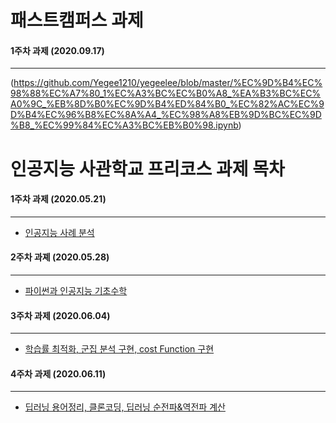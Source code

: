 패스트캠퍼스 과제 
======================================
#### 1주차 과제 (2020.09.17) 
-------------------------------------
(https://github.com/Yegee1210/yegeelee/blob/master/%EC%9D%B4%EC%98%88%EC%A7%80_1%EC%A3%BC%EC%B0%A8_%EA%B3%BC%EC%A0%9C_%EB%8D%B0%EC%9D%B4%ED%84%B0_%EC%82%AC%EC%9D%B4%EC%96%B8%EC%8A%A4_%EC%98%A8%EB%9D%BC%EC%9D%B8_%EC%99%84%EC%A3%BC%EB%B0%98.ipynb)














인공지능 사관학교 프리코스 과제 목차 
==========================================
#### 1주차 과제 (2020.05.21)
-----------------------------
* [인공지능 사례 분석](https://github.com/Yegee1210/yegeelee/blob/master/1%EC%A3%BC%EC%B0%A8_%EA%B3%BC%EC%A0%9C_20200521.ipynb)
#### 2주차 과졔 (2020.05.28)
----------------------------
* [파이썬과 인공지능 기초수학](https://github.com/Yegee1210/yegeelee/blob/master/2%EC%A3%BC%EC%B0%A8_%EA%B3%BC%EC%A0%9C_20200528%EC%9D%98_%EC%82%AC%EB%B3%B8.ipynb)
#### 3주차 과제 (2020.06.04)
----------------------------
* [학습률 최적화, 군집 분석 구현, cost Function 구현](https://github.com/Yegee1210/yegeelee/blob/master/3%EC%A3%BC%EC%B0%A8%EA%B3%BC%EC%A0%9C.ipynb)

#### 4주차 과제 (2020.06.11)
------------------------------
* [ 딥러닝 용어정리, 클론코딩, 딥러닝 순전파&역전파 계산 ](https://github.com/Yegee1210/yegeelee/blob/master/4%EC%A3%BC%EC%B0%A8%EA%B3%BC%EC%A0%9C.ipynb)
